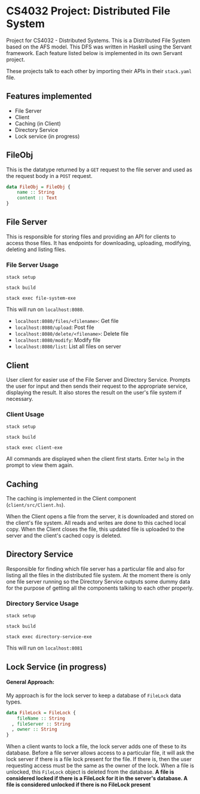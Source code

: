 # CS4032 Project: Distributed File System
Project for CS4032 - Distributed Systems. This is a Distributed File System based on the AFS model. This DFS was written in Haskell using the Servant framework. Each feature listed below is implemented in its own Servant project. 

These projects talk to each other by importing their APIs in their `stack.yaml` file. 

## Features implemented
 - File Server
 - Client
 - Caching (in Client)
 - Directory Service
 - Lock service (in progress)
 
## FileObj
This is the datatype returned by a `GET` request to the file server and used as the request body in a `POST` request.

```Haskell
data FileObj = FileObj {
    name :: String
    content :: Text
}
```

## File Server
This is responsible for storing files and providing an API for clients to access those files. It has endpoints for downloading, uploading, modifying, deleting and listing files.

### File Server Usage
```
stack setup
```
```
stack build
```
```
stack exec file-system-exe
```

This will run on `localhost:8080`.

- `localhost:8080/files/<filename>`: Get file
- `localhost:8080/upload`: Post file
- `localhost:8080/delete/<filename>`: Delete file
- `localhost:8080/modify`: Modify file
- `localhost:8080/list`: List all files on server

## Client
User client for easier use of the File Server and Directory Service. Prompts the user for input and then sends their request to the appropriate service, displaying the result. It also stores the result on the user's file system if necessary.

### Client Usage
```
stack setup
```
```
stack build
```
```
stack exec client-exe
```

All commands are displayed when the client first starts. Enter `help` in the prompt to view them again.

## Caching
The caching is implemented in the Client component (`client/src/Client.hs`).

When the Client opens a file from the server, it is downloaded and stored on the client's file system. All reads and writes are done to this cached local copy. When the Client closes the file, this updated file is uploaded to the server and the client's cached copy is deleted.

## Directory Service
Responsible for finding which file server has a particular file and also for listing all the files in the distributed file system. At the moment there is only one file server running so the Directory Service outputs some dummy data for the purpose of getting all the components talking to each other properly.

### Directory Service Usage
```
stack setup
```
```
stack build
```
```
stack exec directory-service-exe
```

This will run on `localhost:8081`

## Lock Service (in progress)
#### General Approach:
My approach is for the lock server to keep a database of `FileLock` data types. 
```haskell
data FileLock = FileLock {
    fileName :: String
  , fileServer :: String
  , owner :: String
}
```
When a client wants to lock a file, the lock server adds one of these to its database. Before a file server allows access to a particular file, it will ask the lock server if there is a file lock present for the file. If there is, then the user requesting access must be the same as the owner of the lock. When a file is unlocked, this `FileLock` object is deleted from the database. **A file is considered locked  if there is a FileLock for it in the server's database. A file is considered unlocked if there is no FileLock present**
